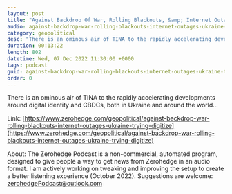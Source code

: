 ```yaml
---
layout: post
title: "Against Backdrop Of War, Rolling Blackouts, &amp; Internet Outages, Ukraine Is Trying To Digitize Everything"
audio: against-backdrop-war-rolling-blackouts-internet-outages-ukraine-trying-digitize-0
category: geopolitical
desc: "There is an ominous air of TINA to the rapidly accelerating developments around digital identity and CBDCs, both in Ukraine and around the world..."
duration: 00:13:22
length: 802
datetime: Wed, 07 Dec 2022 11:30:00 +0000
tags: podcast
guid: against-backdrop-war-rolling-blackouts-internet-outages-ukraine-trying-digitize-0
order: 0
---
```

There is an ominous air of TINA to the rapidly accelerating developments around digital identity and CBDCs, both in Ukraine and around the world...

Link: [https://www.zerohedge.com/geopolitical/against-backdrop-war-rolling-blackouts-internet-outages-ukraine-trying-digitize](https://www.zerohedge.com/geopolitical/against-backdrop-war-rolling-blackouts-internet-outages-ukraine-trying-digitize)

About: The Zerohedge Podcast is a non-commercial, automated program, designed to give people a way to get news from Zerohedge in an audio format.  I am actively working on tweaking and improving the setup to create a better listening experience (October 2022).  Suggestions are welcome: [zerohedgePodcast@outlook.com](mailto:zerohedgePodcast@outlook.com)